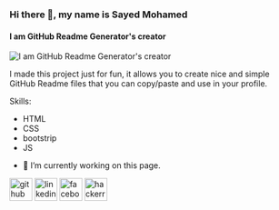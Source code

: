 ### Hi there 👋, my name is Sayed Mohamed
#### I am GitHub Readme Generator's creator
![I am GitHub Readme Generator's creator](https://scontent.fcai21-3.fna.fbcdn.net/v/t39.30808-6/424775868_1065635954663318_6686985808126877791_n.jpg?_nc_cat=105&ccb=1-7&_nc_sid=5f2048&_nc_eui2=AeGFHgG9lZHPd5BaRQlPlAkcx1g0_tOsZnXHWDT-06xmde7MBZTtw2zH4C9l148DkuXGmKAly53LFl3gdXPzZKBX&_nc_ohc=eFKL98kSyKcQ7kNvgHr_RZu&_nc_ht=scontent.fcai21-3.fna&oh=00_AfDmzHJAG6-hu8AnxgonrDoxp6pmR2aNwLcP7P5FM6resQ&oe=664176FC)

I made this project just for fun, it allows you to create nice and simple GitHub Readme files that you can copy/paste and use in your profile.

Skills: 
* HTML
* CSS  
* bootstrip
* JS
  

- 🔭 I’m currently working on this page. 


[<img src='https://cdn.jsdelivr.net/npm/simple-icons@3.0.1/icons/github.svg' alt='github' height='40'>](https://github.com/https://github.com/sayedmohameddev)  [<img src='https://cdn.jsdelivr.net/npm/simple-icons@3.0.1/icons/linkedin.svg' alt='linkedin' height='40'>](https://www.linkedin.com/in/https://www.linkedin.com/in/sayed-mohameddev-b860982aa//)  [<img src='https://cdn.jsdelivr.net/npm/simple-icons@3.0.1/icons/facebook.svg' alt='facebook' height='40'>](https://www.facebook.com/https://www.facebook.com/profile.php?id=100036507706960&locale=ar_AR)  [<img src='https://cdn.jsdelivr.net/npm/simple-icons@3.0.1/icons/hackerrank.svg' alt='hackerrank' height='40'>](https://www.hackerrank.com/profile/sayedmohameddev)  

